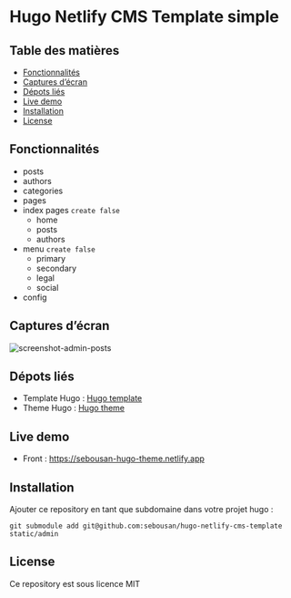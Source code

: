 # Hugo Netlify CMS Template simple

## Table des matières

- [Fonctionnalités](#fonctionnalités)
- [Captures d’écran](#captures-décran)
- [Dépots liés](#dépots-liés)
- [Live demo](#live-demo)
- [Installation](#installation)
- [License](#license)


## Fonctionnalités
- posts
- authors
- categories
- pages
- index pages `create false`
  - home
  - posts
  - authors
- menu `create false`
  - primary
  - secondary
  - legal
  - social  
- config

## Captures d’écran
![screenshot-admin-posts](https://user-images.githubusercontent.com/4457294/194070621-5cde9d70-54dd-4f48-a3cb-94869699c0ce.png)

## Dépots liés
* Template Hugo : [Hugo template](https://github.com/sebousan/hugo-template)
* Theme Hugo : [Hugo theme](https://github.com/sebousan/hugo-theme)

## Live demo
- Front : https://sebousan-hugo-theme.netlify.app

## Installation 
Ajouter ce repository en tant que subdomaine dans votre projet hugo :
```
git submodule add git@github.com:sebousan/hugo-netlify-cms-template static/admin
```

## License
Ce repository est sous licence MIT
